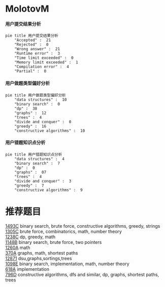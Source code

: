 # MolotovM

<!-- tabs:start -->



#### **用户提交结果分析**

```mermaid
pie title 用户提交结果分析
    "Accepted" :  21
    "Rejected" :  0
    "Wrong answer" :  21
    "Runtime error" :  3
    "Time limit exceeded" :  0
    "Memory limit exceeded" :  1
    "Compilation error" :  4
    "Partial" :  0
```

#### **用户做题类型偏好分析**

```mermaid
pie title 用户做题类型偏好分析
    "data structures" :  10
    "binary search" :  0
    "dp" :  38
    "graphs" :  12
    "trees" :  4
    "divide and conquer" :  0
    "greedy" :  16
    "constructive algorithms" :  10
```
#### **用户错题知识点分析**

```mermaid
pie title 用户错题知识点分析
    "data structures" :  4
    "binary search" :  7
    "dp" :  0
    "graphs" :  07
    "trees" :  4
    "divide and conquer" :  3
    "greedy" :  7
    "constructive algorithms" :  9
```



<!-- tabs:end -->
# 推荐题目
[1493C](https://codeforces.com/contest/1493/problem/C)		binary search,
                        brute force,
                        constructive algorithms,
                        greedy,
                        strings		  
[1305C](https://codeforces.com/contest/1305/problem/C)		brute force,
                        combinatorics,
                        math,
                        number theory		  
[1238C](https://codeforces.com/contest/1238/problem/C)		dp,
                        greedy,
                        math		  
[1148B](https://codeforces.com/contest/1148/problem/B)		binary search,
                        brute force,
                        two pointers		  
[1260A](https://codeforces.com/contest/1260/problem/A)		math		  
[370A](https://codeforces.com/contest/370/problem/A)		graphs,
                        math,
                        shortest paths		  
[12871](https://codeforces.com/contest/1287/problem/1)		dsu,graphs,sortings,trees		  
[1098E](https://codeforces.com/contest/1098/problem/E)		binary search,
                        implementation,
                        math,
                        number theory		  
[618A](https://codeforces.com/contest/618/problem/A)		implementation		  
[796D](https://codeforces.com/contest/796/problem/D)		constructive algorithms,
                        dfs and similar,
                        dp,
                        graphs,
                        shortest paths,
                        trees		  
